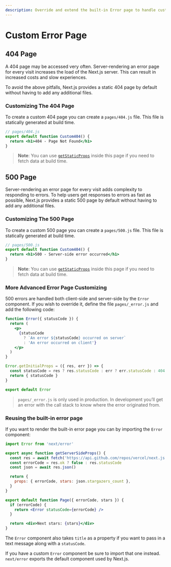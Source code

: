 ```yaml
---
description: Override and extend the built-in Error page to handle custom errors.
---
```


# Custom Error Page

## 404 Page

A 404 page may be accessed very often. Server-rendering an error page for every visit increases the load of the Next.js server. This can result in increased costs and slow experiences.

To avoid the above pitfalls, Next.js provides a static 404 page by default without having to add any additional files.

### Customizing The 404 Page

To create a custom 404 page you can create a `pages/404.js` file. This file is statically generated at build time.

```jsx
// pages/404.js
export default function Custom404() {
  return <h1>404 - Page Not Found</h1>
}
```

> **Note**: You can use [`getStaticProps`](/docs/basic-features/data-fetching.md#getstaticprops-static-generation) inside this page if you need to fetch data at build time.

## 500 Page

Server-rendering an error page for every visit adds complexity to responding to errors. To help users get responses to errors as fast as possible, Next.js provides a static 500 page by default without having to add any additional files.

### Customizing The 500 Page

To create a custom 500 page you can create a `pages/500.js` file. This file is statically generated at build time.

```jsx
// pages/500.js
export default function Custom404() {
  return <h1>500 - Server-side error occurred</h1>
}
```

> **Note**: You can use [`getStaticProps`](/docs/basic-features/data-fetching.md#getstaticprops-static-generation) inside this page if you need to fetch data at build time.

### More Advanced Error Page Customizing

500 errors are handled both client-side and server-side by the `Error` component. If you wish to override it, define the file `pages/_error.js` and add the following code:

```jsx
function Error({ statusCode }) {
  return (
    <p>
      {statusCode
        ? `An error ${statusCode} occurred on server`
        : 'An error occurred on client'}
    </p>
  )
}

Error.getInitialProps = ({ res, err }) => {
  const statusCode = res ? res.statusCode : err ? err.statusCode : 404
  return { statusCode }
}

export default Error
```

> `pages/_error.js` is only used in production. In development you’ll get an error with the call stack to know where the error originated from.

### Reusing the built-in error page

If you want to render the built-in error page you can by importing the `Error` component:

```jsx
import Error from 'next/error'

export async function getServerSideProps() {
  const res = await fetch('https://api.github.com/repos/vercel/next.js')
  const errorCode = res.ok ? false : res.statusCode
  const json = await res.json()

  return {
    props: { errorCode, stars: json.stargazers_count },
  }
}

export default function Page({ errorCode, stars }) {
  if (errorCode) {
    return <Error statusCode={errorCode} />
  }

  return <div>Next stars: {stars}</div>
}
```

The `Error` component also takes `title` as a property if you want to pass in a text message along with a `statusCode`.

If you have a custom `Error` component be sure to import that one instead. `next/error` exports the default component used by Next.js.
